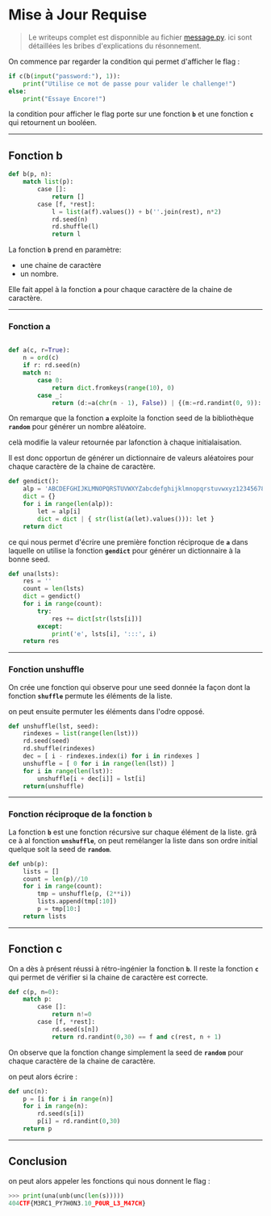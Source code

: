 # Mise à Jour Requise

> Le writeups complet est disponnible au fichier [message.py](/R%C3%A9tro-ing%C3%A9nierie/Mise%20%C3%A0%20Jour%20Requise/message.py). ici sont détaillées les bribes d'explications du résonnement.

On commence par regarder la condition qui permet d'afficher le flag :

```Python
if c(b(input("password:"), 1)):
    print("Utilise ce mot de passe pour valider le challenge!")
else:
    print("Essaye Encore!")
```

la condition pour afficher le flag porte sur une fonction **`b`** et une fonction **`c`** qui retournent un booléen.

---

## Fonction b

```Python
def b(p, n):
    match list(p):
        case []:
            return []
        case [f, *rest]:
            l = list(a(f).values()) + b(''.join(rest), n*2)
            rd.seed(n)
            rd.shuffle(l)
            return l
```

La fonction **`b`** prend en paramètre:

- une chaine de caractère
- un nombre.

Elle fait appel à la fonction **`a`** pour chaque caractère de la chaine de caractère.

---

### Fonction a

```Python

def a(c, r=True):
    n = ord(c)
    if r: rd.seed(n)
    match n:
        case 0:
            return dict.fromkeys(range(10), 0)
        case _:
            return (d:=a(chr(n - 1), False)) | {(m:=rd.randint(0, 9)): d[m] + rd.randint(0,2)}
```

On remarque que la fonction **`a`** exploite la fonction seed de la bibliothèque **`random`** pour générer un nombre aléatoire.

celà modifie la valeur retournée par lafonction à chaque initialaisation.

Il est donc opportun de générer un dictionnaire de valeurs aléatoires pour chaque caractère de la chaine de caractère.

```Python
def gendict():
    alp = 'ABCDEFGHIJKLMNOPQRSTUVWXYZabcdefghijklmnopqrstuvwxyz1234567890{}_.!'
    dict = {}
    for i in range(len(alp)):
        let = alp[i]
        dict = dict | { str(list(a(let).values())): let }
    return dict
```

ce qui nous permet d'écrire une première fonction réciproque de **`a`** dans laquelle on utilise la fonction **`gendict`** pour générer un dictionnaire à la bonne seed.

```Python
def una(lsts):
    res = ''
    count = len(lsts)
    dict = gendict()
    for i in range(count):
        try:
            res += dict[str(lsts[i])]
        except:
            print('e', lsts[i], ':::', i)
    return res
```

---

### Fonction unshuffle

On crée une fonction qui observe pour une seed donnée la façon dont la fonction **`shuffle`** permute les éléments de la liste.

on peut ensuite permuter les éléments dans l'odre opposé.

```Python
def unshuffle(lst, seed):
    rindexes = list(range(len(lst)))
    rd.seed(seed)
    rd.shuffle(rindexes)
    dec = [ i - rindexes.index(i) for i in rindexes ]
    unshuffle = [ 0 for i in range(len(lst)) ]
    for i in range(len(lst)):
        unshuffle[i + dec[i]] = lst[i]
    return(unshuffle)
```

---

### Fonction réciproque de la fonction **`b`**

La fonction **`b`** est une fonction récursive sur chaque élément de la liste. grâ ce à al fonction **`unshuffle`**, on peut remélanger la liste dans son ordre initial quelque soit la seed de **`random`**.

```Python
def unb(p):
    lists = []
    count = len(p)//10
    for i in range(count):
        tmp = unshuffle(p, (2**i))
        lists.append(tmp[:10])
        p = tmp[10:]
    return lists
```

---

## Fonction c

On a dès à présent réussi à rétro-ingénier la fonction **`b`**.
Il reste la fonction **`c`** qui permet de vérifier si la chaine de caractère est correcte.

```Python
def c(p, n=0):
    match p:
        case []:
            return n!=0
        case [f, *rest]:
            rd.seed(s[n])
            return rd.randint(0,30) == f and c(rest, n + 1)

```

On observe que la fonction change simplement la seed de **`random`** pour chaque caractère de la chaine de caractère.

on peut alors écrire :

```Python
def unc(n):
    p = [i for i in range(n)]
    for i in range(n):
        rd.seed(s[i])
        p[i] = rd.randint(0,30)
    return p
```

---

## Conclusion

on peut alors appeler les fonctions qui nous donnent le flag :

```Python
>>> print(una(unb(unc(len(s)))))
404CTF{M3RC1_PY7H0N3.10_P0UR_L3_M47CH}
```

